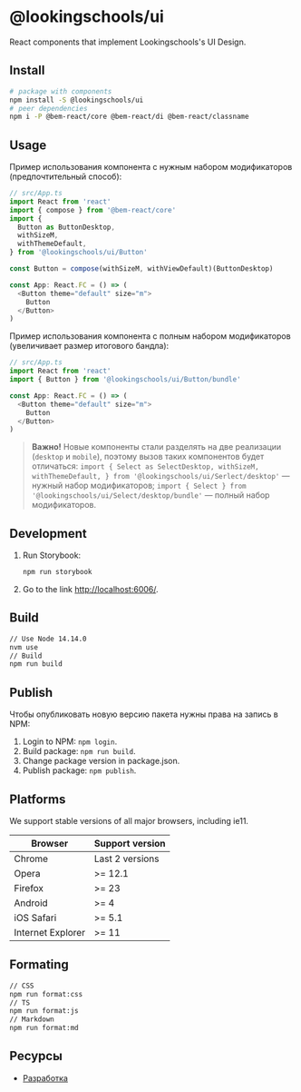 # @lookingschools/ui

React components that implement Lookingschools's UI Design.

## Install

```sh
#⠀package with components
npm install -S @lookingschools/ui
#⠀peer dependencies
npm i -P @bem-react/core @bem-react/di @bem-react/classname
```

## Usage

Пример использования компонента с нужным набором модификаторов (предпочтительный способ):

```ts
// src/App.ts
import React from 'react'
import { compose } from '@bem-react/core'
import {
  Button as ButtonDesktop,
  withSizeM,
  withThemeDefault,
} from '@lookingschools/ui/Button'

const Button = compose(withSizeM, withViewDefault)(ButtonDesktop)

const App: React.FC = () => (
  <Button theme="default" size="m">
    Button
  </Button>
)
```

Пример использования компонента с полным набором модификаторов (увеличивает размер итогового бандла):

```ts
// src/App.ts
import React from 'react'
import { Button } from '@lookingschools/ui/Button/bundle'

const App: React.FC = () => (
  <Button theme="default" size="m">
    Button
  </Button>
)
```

> **Важно!** Новые компоненты стали разделять на две реализации (`desktop` и `mobile`), поэтому вызов таких компонентов будет отличаться:
> `import { Select as SelectDesktop, withSizeM, withThemeDefault, } from '@lookingschools/ui/Serlect/desktop'` — нужный набор модификаторов;
> `import { Select } from '@lookingschools/ui/Select/desktop/bundle'` — полный набор модификаторов.

## Development

1. Run Storybook:
    
    ```sh
    npm run storybook
    ```

1. Go to the link [http://localhost:6006/](http://localhost:6006/).

## Build

```sh
// Use Node 14.14.0
nvm use
// Build
npm run build
```

## Publish

Чтобы опубликовать новую версию пакета нужны права на запись в NPM:

1. Login to NPM: `npm login`.
1. Build package: `npm run build`.
1. Change package version in package.json.
1. Publish package: `npm publish`.

## Platforms

We support stable versions of all major browsers, including ie11.

| Browser           | Support version       |
| ----------------- | --------------------- |
| Chrome            | Last 2 versions       |
| Opera             | >= 12.1               |
| Firefox           | >= 23                 |
| Android           | >= 4                  |
| iOS Safari        | >= 5.1                |
| Internet Explorer | >= 11                 |


## Formating

```sh
// CSS
npm run format:css
// TS
npm run format:js
// Markdown
npm run format:md
```

## Ресурсы

- <a target="_blank" href="CONTRIBUTING.md">Разработка</a>